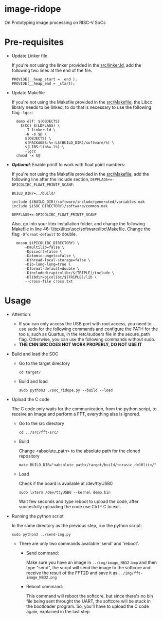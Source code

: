 # image-ridope
On Prototyping image processing on RISC-V SoCs

# Pre-requisites

- Update Linker file

  If you're not using the linker provided in the [src/linker.ld](src/linker.ld), add the following two lines at the end of the file:
  ```
  PROVIDE(__heap_start = _end );
  PROVIDE(__heap_end = _start);
  ```
  
- Update Makefile

  If you're not using the Makefile provided in the [src/Makefile](src/Makefile), the Libcc library needs to be linked, to do that is necessary to use the following flag `-lgcc`:
  
  ```
    demo.elf: $(OBJECTS)
	  $(CC) $(LDFLAGS) \
		-T linker.ld \
		-N -o $@ \
		$(OBJECTS) \
		$(PACKAGES:%=-L$(BUILD_DIR)/software/%) \
		$(LIBS:lib%=-l%) \
		-lgcc
	chmod -x $@
  ```
  
- ***Optional***: Enable printf to work with float point numbers:

  If you're not using the Makefile provided in the [src/Makefile](src/Makefile), add the following line after the include section, `DEPFLAGS+=-DPICOLIBC_FLOAT_PRINTF_SCANF`:
  
  ```
  BUILD_DIR?=../build/

  include $(BUILD_DIR)/software/include/generated/variables.mak
  include $(SOC_DIRECTORY)/software/common.mak

  DEPFLAGS+=-DPICOLIBC_FLOAT_PRINTF_SCANF
  ```
  
  Also, go into your litex installation folder, and change the following Makefile in line 46: \litex\litex\soc\software\libc\Makefile. Change the flag `-Dformat-default` to double.
  
  ```
  	meson $(PICOLIBC_DIRECTORY) \
		-Dmultilib=false \
		-Dpicocrt=false \
		-Datomic-ungetc=false \
		-Dthread-local-storage=false \
		-Dio-long-long=true \
		-Dformat-default=double \
		-Dincludedir=picolibc/$(TRIPLE)/include \
		-Dlibdir=picolibc/$(TRIPLE)/lib \
		--cross-file cross.txt
  ```
  
  
# Usage

 - Attention: 
 	- If you can only access the USB port with root access, you need to use sudo for the following commands and configure the PATH for the tools, such as Quartus, in the 		/etc/sudoers file in the secure_path flag. Otherwise, you can use the following commands without sudo.
 	- **THE CNN SRC DOES NOT WORK PROPERLY, DO NOT USE IT**
 
 - Build and load the SOC
   - Go to the target directory
  
     `cd target/`
     
   - Build and load
    
     `sudo python3 ./soc_ridope.py --build --load`

  - Upload the C code

    The C code only waits for the communication, from the python script, to receive an Image and perform a FFT, everything else is ignored.
    
    - Go to the src directory
      
      `cd ../src/fft-src/`
      
    - Build
      
      Change <absolute_path> to the absolute path for the cloned repository
      
      `make BUILD_DIR="<absolute_path>/target/build/terasic_de10lite/"`
      
    - Load

      Check if the board is available at /dev/ttyUSB0
      
      `sudo lxterm /dev/ttyUSB0 --kernel demo.bin`
      
       Wait few seconds and type reboot to upload the code, after succesfully uploading the code use Ctrl ^ C to exit.
       
  - Running the python script
    
    In the same directory as the previous step, run the python script:
    
    `sudo python3 ../send-img.py`
    
    - There are only two commands available 'send' and 'reboot'.
      - Send command:
        
        Make sure you have an image in `../img/image_NB32.bmp` and then type "send", the script will send the image to the softcore and receive the result of the FFT2D and save it as `../img/fft-image_NB32.png`
        
      - Reboot command:
        
        This command will reboot the softcore, but since there's no bin file being sent throught the UART, the softcore will be stuck in the bootloader program. So, you'll have to upload the C code again, explained in the last step.
       
       
 

